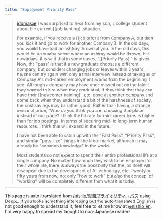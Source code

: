 ```yaml
---
title: "Employment Priority Pass"
---
```


> [idomasae](https://twitter.com/idomasae/status/1762269204672356527) I was surprised to hear from my son, a college student, about the current [[job hunting]] situation.
>
>  For example, if you receive a [[job offer]] from Company A, but then you kick it and go to work for another Company B. In the old days, you would have had an ashtray thrown at you. In the old days, this would be a shuraba scene where an ashtray would be thrown, but nowadays, it is said that in some cases, "[[Priority Pass]]" is given.
>  Now, the "pass" is that if a new graduate chooses a different company, but considers changing jobs or leaves within 3 years, he/she can try again with only a final interview instead of taking all of Company A's mid-career employment exams from the beginning.
>  I see. Although a company may have once missed out on the talent they wanted to hire when they graduated, if they think that they can have their [[newcomer training]], etc. done at another company and come back when they understand a bit of the harshness of society, the cost savings may be rather good.
>  Rather than having a strange sense of pride, "Who do you think you are, choosing that place instead of our place?
>  I think the hit rate for mid-career hires is higher than for job postings. In terms of securing mid- to long-term human resources, I think this will expand in the future.
>
>  I have not been able to catch up with the "Fast Pass", "Priority Pass", and similar "pass-like" things in the labor market, although it may already be "common knowledge" in the world.
>
>  Most students do not expect to spend their entire professional life at a single company. No matter how much they wish to be employed for their whole life, there is always the possibility that the job itself will disappear due to the development of AI technology, etc.
>  Twenty or fifty years from now, not only "how to work" but also the concept of "working" will be completely different from what it is today.


---
This page is auto-translated from [/nishio/就職プライオリティ・パス](https://scrapbox.io/nishio/就職プライオリティ・パス) using DeepL. If you looks something interesting but the auto-translated English is not good enough to understand it, feel free to let me know at [@nishio_en](https://twitter.com/nishio_en). I'm very happy to spread my thought to non-Japanese readers.